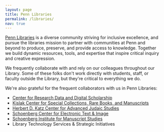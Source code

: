 ```yaml
---
layout: page
title: Penn Libraries
permalink: /libraries/
nav: true
---
```


[Penn Libraries](https://www.library.upenn.edu/) is a diverse community striving for inclusive excellence, and pursue the libraries mission to partner with communities at Penn and beyond to produce, preserve, and provide access to knowledge. Together we build dynamic resources, tools, and expertise that inspire critical inquiry and creative expression.

We frequently collaborate with and rely on our colleagues throughout our Library. Some of these folks don't work directly with students, staff, or faculty outside the Library, but they're critical to everything we do. 

We're also grateful for the frequent collaborators with us in Penn Libraries: 
- [Center for Research Data and Digital Scholarship](https://guides.library.upenn.edu/digital-scholarship)
- [Kislak Center for Special Collections, Rare Books, and Manuscripts](https://www.library.upenn.edu/kislak)
- [Herbert D. Katz Center for Advanced Judaic Studies](https://katz.sas.upenn.edu/)
- [Schoenberg Center for Electronic Text & Image](http://sceti.library.upenn.edu/)
- [Schoenberg Institute for Manuscript Studies](https://sdbm.library.upenn.edu/)
- Library Technology Services & Strategic Initiatives

